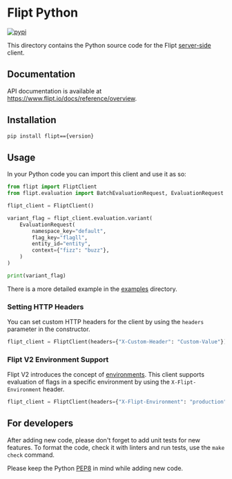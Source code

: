 # Flipt Python

[![pypi](https://img.shields.io/pypi/v/flipt.svg)](https://pypi.org/project/flipt)

This directory contains the Python source code for the Flipt [server-side](https://www.flipt.io/docs/integration/server/rest) client.

## Documentation

API documentation is available at <https://www.flipt.io/docs/reference/overview>.

## Installation

```sh
pip install flipt=={version}
```

## Usage

In your Python code you can import this client and use it as so:

```python
from flipt import FliptClient
from flipt.evaluation import BatchEvaluationRequest, EvaluationRequest

flipt_client = FliptClient()

variant_flag = flipt_client.evaluation.variant(
    EvaluationRequest(
        namespace_key="default",
        flag_key="flagll",
        entity_id="entity",
        context={"fizz": "buzz"},
    )
)

print(variant_flag)
```

There is a more detailed example in the [examples](./examples) directory.

### Setting HTTP Headers

You can set custom HTTP headers for the client by using the `headers` parameter in the constructor.

```python
flipt_client = FliptClient(headers={"X-Custom-Header": "Custom-Value"})
```

### Flipt V2 Environment Support

Flipt V2 introduces the concept of [environments](https://docs.flipt.io/v2/concepts#environments). This client supports evaluation of flags in a specific environment by using the `X-Flipt-Environment` header.

```python
flipt_client = FliptClient(headers={"X-Flipt-Environment": "production"})
```

## For developers

After adding new code, please don't forget to add unit tests for new features.
To format the code, check it with linters and run tests, use the `make check` command.

Please keep the Python [PEP8](https://peps.python.org/pep-0008/) in mind while adding new code.
